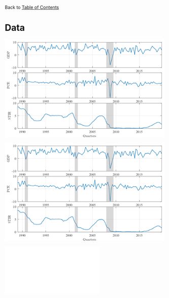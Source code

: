 Back to [Table of Contents](toc.md) 
# Data

![data_raw](media/data_raw.png)


<p><img src="media/data_raw.png"></p>

<embed src="media/data_raw.pdf" type="application/pdf" scrolling="no">






